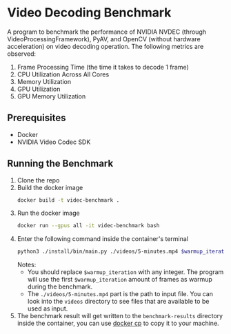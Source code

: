 # Video Decoding Benchmark
A program to benchmark the performance of NVIDIA NVDEC (through VideoProcessingFramework), PyAV, and OpenCV (without hardware acceleration) on video decoding operation. The following metrics are observed:
1. Frame Processing Time (the time it takes to decode 1 frame)
2. CPU Utilization Across All Cores
3. Memory Utilization
4. GPU Utilization
5. GPU Memory Utilization

## Prerequisites
- Docker
- NVIDIA Video Codec SDK

## Running the Benchmark
1. Clone the repo
2. Build the docker image
   ```bash
   docker build -t videc-benchmark .
   ```
3. Run the docker image
   ```bash
   docker run --gpus all -it videc-benchmark bash
   ```
4. Enter the following command inside the container's terminal
   ```bash
   python3 ./install/bin/main.py ./videos/5-minutes.mp4 $warmup_iteration
   ```
   Notes:
   - You should replace `$warmup_iteration` with any integer. The program will use
    the first `$warmup_iteration` amount of frames as warmup during the benchmark.
   - The `./videos/5-minutes.mp4` part is the path to input file. You can look into
    the `videos` directory to see files that are available to be used as input.
5. The benchmark result will get written to the `benchmark-results` directory 
  inside the container, you can use [docker cp](https://stackoverflow.com/a/22050116)
  to copy it to your machine.
  